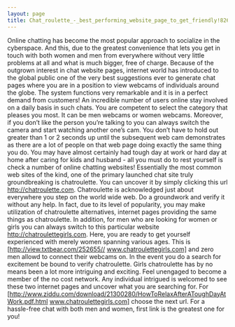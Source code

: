 ```yaml
---
layout: page
title: Chat_roulette_-_best_performing_website_page_to_get_friendly!8262561
---
```


Online chatting has become the most popular approach to socialize in the cyberspace. And this, due to the greatest convenience that lets you get in touch with both women and men from everywhere without very little problems at all and what is much bigger, free of charge. Because of the outgrown interest in chat website pages, internet world has introduced to the global public one of the very best suggestions ever to generate chat pages where you are in a position to view webcams of individuals around the globe. The system functions very remarkable and it is in a perfect demand from customers!
An incredible number of users online stay involved on a daily basis in such chats. You are competent to select the category that pleases you most. It can be men webcams or women webcams. Moreover, if you don’t like the person you’re talking to you can always switch the camera and start watching another one’s cam. You don’t have to hold out greater than 1 or 2 seconds up until the subsequent web cam demonstrates as there are a lot of people on that web page doing exactly the same thing you do.  You may have almost certainly had tough day at work or hard day at home after caring for kids and husband - all you must do to rest yourself is check a number of online chatting websites!
Essentially the most common web sites of the kind, one of the primary launched chat site truly groundbreaking is chatroulette. You can uncover it by simply clicking this url http://chatroulette.com. Chatroulette is acknowledged just about everywhere you step on the world wide web. Do a groundwork and verify it without any help.  In fact, due to its level of popularity, you may make utilization of chatroulette alternatives, internet pages providing the same things as chatroulette. In addition, for men who are looking for women or girls you can always switch to this particular website http://chatroulettegirls.com. Here, you are ready to get yourself experienced with merely women spanning various ages. This is [http://view.txtbear.com/252655// www.chatroulettegirls.com] and zero men allowd to connect their webcams on. In the event you do a search for excitement be bound to verify chatroulette.
Girls chatroulette has by no means been a lot more intriguing and exciting. Feel unengaged to become a member of the no cost network. Any individual intrigued is welcomed to see these two internet pages and uncover what you are searching for. For [http://www.ziddu.com/download/21300280/HowToRelaxAfterAToughDayAtWork.pdf.html www.chatroulettegirls.com] choose the next url. For a hassle-free chat with both men and women, first link is the greatest one for you!

